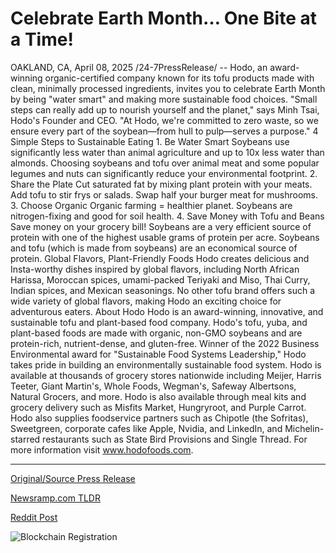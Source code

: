 # Celebrate Earth Month… One Bite at a Time!

OAKLAND, CA, April 08, 2025 /24-7PressRelease/ -- Hodo, an award-winning organic-certified company known for its tofu products made with clean, minimally processed ingredients, invites you to celebrate Earth Month by being "water smart" and making more sustainable food choices.  "Small steps can really add up to nourish yourself and the planet," says Minh Tsai, Hodo's Founder and CEO. "At Hodo, we're committed to zero waste, so we ensure every part of the soybean—from hull to pulp—serves a purpose."  4 Simple Steps to Sustainable Eating 1.	Be Water Smart Soybeans use significantly less water than animal agriculture and up to 10x less water than almonds. Choosing soybeans and tofu over animal meat and some popular legumes and nuts can significantly reduce your environmental footprint.  2.	Share the Plate Cut saturated fat by mixing plant protein with your meats. Add tofu to stir frys or salads. Swap half your burger meat for mushrooms.  3.	Choose Organic  Organic farming = healthier planet. Soybeans are nitrogen-fixing and good for soil health.  4.	Save Money with Tofu and Beans Save money on your grocery bill! Soybeans are a very efficient source of protein with one of the highest usable grams of protein per acre. Soybeans and tofu (which is made from soybeans) are an economical source of protein.   Global Flavors, Plant-Friendly Foods Hodo creates delicious and Insta-worthy dishes inspired by global flavors, including North African Harissa, Moroccan spices, umami-packed Teriyaki and Miso, Thai Curry, Indian spices, and Mexican seasonings. No other tofu brand offers such a wide variety of global flavors, making Hodo an exciting choice for adventurous eaters.  About Hodo Hodo is an award-winning, innovative, and sustainable tofu and plant-based food company. Hodo's tofu, yuba, and plant-based foods are made with organic, non-GMO soybeans and are protein-rich, nutrient-dense, and gluten-free. Winner of the 2022 Business Environmental award for "Sustainable Food Systems Leadership," Hodo takes pride in building an environmentally sustainable food system.   Hodo is available at thousands of grocery stores nationwide including Meijer, Harris Teeter, Giant Martin's, Whole Foods, Wegman's, Safeway Albertsons, Natural Grocers, and more. Hodo is also available through meal kits and grocery delivery such as Misfits Market, Hungryroot, and Purple Carrot.  Hodo also supplies foodservice partners such as Chipotle (the Sofritas), Sweetgreen, corporate cafes like Apple, Nvidia, and LinkedIn, and Michelin-starred restaurants such as State Bird Provisions and Single Thread.  For more information visit www.hodofoods.com. 

---

[Original/Source Press Release](https://www.24-7pressrelease.com/press-release/521541/celebrate-earth-month-one-bite-at-a-time)
                    

[Newsramp.com TLDR](https://newsramp.com/curated-news/hodo-promotes-sustainable-eating-and-global-flavors-for-earth-month/bbc981fdcf83fba9d5945de4bdbfca25) 

 



[Reddit Post](https://www.reddit.com/r/newsramp/comments/1ju7r3d/hodo_promotes_sustainable_eating_and_global/) 



![Blockchain Registration](https://cdn.newsramp.app/24-7PressRelease/qrcode/254/8/filoA8Rs.webp)